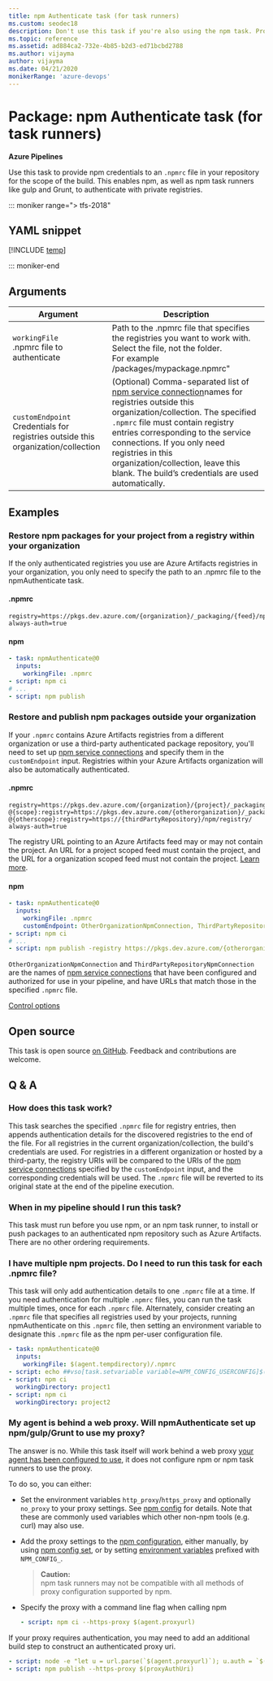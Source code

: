 ```yaml
---
title: npm Authenticate task (for task runners)
ms.custom: seodec18
description: Don't use this task if you're also using the npm task. Provides npm credentials to an `.npmrc` file in your repository for the scope of the build. This enables npm task runners like gulp and Grunt to authenticate with private registries.
ms.topic: reference
ms.assetid: ad884ca2-732e-4b85-b2d3-ed71bcbd2788
ms.author: vijayma
author: vijayma
ms.date: 04/21/2020
monikerRange: 'azure-devops'
---
```


# Package: npm Authenticate task (for task runners)

**Azure Pipelines**

Use this task to provide npm credentials to an `.npmrc` file in your repository for the scope of the build. This enables npm, as well as npm task runners like gulp and Grunt, to authenticate with private registries.

::: moniker range="> tfs-2018"

## YAML snippet

[!INCLUDE [temp](../includes/yaml/NpmAuthenticateV0.md)]

::: moniker-end

## Arguments

| Argument                                                                             | Description                                                                                                                                                                                                                                                                                                                                                                                  |
| ------------------------------------------------------------------------------------ | -------------------------------------------------------------------------------------------------------------------------------------------------------------------------------------------------------------------------------------------------------------------------------------------------------------------------------------------------------------------------------------------- |
| `workingFile`<br/>.npmrc file to authenticate                                        | Path to the .npmrc file that specifies the registries you want to work with. Select the file, not the folder. <br/>For example \/packages/mypackage.npmrc"                                                                                                                                                                                                                                   |
| `customEndpoint`<br/>Credentials for registries outside this organization/collection | (Optional) Comma-separated list of [npm service connection](../../library/service-endpoints.md)names for registries outside this organization/collection. The specified `.npmrc` file must contain registry entries corresponding to the service connections. If you only need registries in this organization/collection, leave this blank. The build’s credentials are used automatically. |

## Examples

### Restore npm packages for your project from a registry within your organization

If the only authenticated registries you use are Azure Artifacts registries in your organization, you only need to specify the path to an .npmrc file to the npmAuthenticate task.

#### .npmrc

```
registry=https://pkgs.dev.azure.com/{organization}/_packaging/{feed}/npm/registry/
always-auth=true
```

#### npm

```YAML
- task: npmAuthenticate@0
  inputs:
    workingFile: .npmrc
- script: npm ci
# ...
- script: npm publish
```

### Restore and publish npm packages outside your organization

If your `.npmrc` contains Azure Artifacts registries from a different organization or use a third-party authenticated package repository, you'll need to set up <a href="~/pipelines/library/service-endpoints.md#sep-npm">npm service connections</a> and specify them in the `customEndpoint` input.
Registries within your Azure Artifacts organization will also be automatically authenticated.

#### .npmrc

```
registry=https://pkgs.dev.azure.com/{organization}/{project}/_packaging/{feed}/npm/registry/
@{scope}:registry=https://pkgs.dev.azure.com/{otherorganization}/_packaging/{feed}/npm/registry/
@{otherscope}:registry=https://{thirdPartyRepository}/npm/registry/
always-auth=true
```

The registry URL pointing to an Azure Artifacts feed may or may not contain the project. An URL for a project scoped feed must contain the project, and the URL for a organization scoped feed must not contain the project. [Learn more](../../../artifacts/feeds/project-scoped-feeds.md).

#### npm

```YAML
- task: npmAuthenticate@0
  inputs:
    workingFile: .npmrc
    customEndpoint: OtherOrganizationNpmConnection, ThirdPartyRepositoryNpmConnection
- script: npm ci
# ...
- script: npm publish -registry https://pkgs.dev.azure.com/{otherorganization}/_packaging/{feed}/npm/registry/
```

`OtherOrganizationNpmConnection` and `ThirdPartyRepositoryNpmConnection` are the names of <a href="~/pipelines/library/service-endpoints.md#sep-npm">npm service connections</a> that have been configured and authorized for use in your pipeline, and have URLs that match those in the specified `.npmrc` file.

<tr>
<th style="text-align: center" colspan="2"><a href="~/pipelines/process/tasks.md#controloptions">Control options</a></th>
</tr>

</table>

## Open source

This task is open source [on GitHub](https://github.com/Microsoft/azure-pipelines-tasks). Feedback and contributions are welcome.

## Q & A

<!-- BEGINSECTION class="md-qanda" -->

### How does this task work?

This task searches the specified `.npmrc` file for registry entries, then appends authentication details for the discovered registries to the end of the file. For all registries in the current organization/collection, the build's credentials are used. For registries in a different organization or hosted by a third-party, the registry URIs will be compared to the URIs of the <a href="~/pipelines/library/service-endpoints.md#sep-npm">npm service connections</a> specified by the `customEndpoint` input, and the corresponding credentials will be used. The `.npmrc` file will be reverted to its original state at the end of the pipeline execution.

### When in my pipeline should I run this task?

This task must run before you use npm, or an npm task runner, to install or push packages to an authenticated npm repository such as Azure Artifacts. There are no other ordering requirements.

### I have multiple npm projects. Do I need to run this task for each .npmrc file?

This task will only add authentication details to one `.npmrc` file at a time. If you need authentication for multiple `.npmrc` files, you can run the task multiple times, once for each `.npmrc` file. Alternately, consider creating an `.npmrc` file that specifies all registries used by your projects, running npmAuthenticate on this `.npmrc` file, then setting an environment variable to designate this `.npmrc` file as the npm per-user configuration file.

```YAML
- task: npmAuthenticate@0
  inputs:
    workingFile: $(agent.tempdirectory)/.npmrc
- script: echo ##vso[task.setvariable variable=NPM_CONFIG_USERCONFIG]$(agent.tempdirectory)/.npmrc
- script: npm ci
  workingDirectory: project1
- script: npm ci
  workingDirectory: project2
```

### My agent is behind a web proxy. Will npmAuthenticate set up npm/gulp/Grunt to use my proxy?

The answer is no. While this task itself will work behind a web proxy <a href="~/pipelines/agents/proxy.md">your agent has been configured to use</a>, it does not configure npm or npm task runners to use the proxy.

To do so, you can either:

- Set the environment variables `http_proxy`/`https_proxy` and optionally `no_proxy` to your proxy settings. See [npm config](https://docs.npmjs.com/misc/config#https-proxy) for details. Note that these are commonly used variables which other non-npm tools (e.g. curl) may also use.

- Add the proxy settings to the [npm configuration](https://docs.npmjs.com/misc/config), either manually, by using [npm config set](https://docs.npmjs.com/cli/config#set), or by setting [environment variables](https://docs.npmjs.com/misc/config#environment-variables) prefixed with `NPM_CONFIG_`.

  > **Caution:**  
  > npm task runners may not be compatible with all methods of proxy configuration supported by npm.

- Specify the proxy with a command line flag when calling npm
  ```YAML
  - script: npm ci --https-proxy $(agent.proxyurl)
  ```

If your proxy requires authentication, you may need to add an additional build step to construct an authenticated proxy uri.

```YAML
- script: node -e "let u = url.parse(`$(agent.proxyurl)`); u.auth = `$(agent.proxyusername):$(agent.proxypassword)`; console.log(`##vso[task.setvariable variable=proxyAuthUri;issecret=true]` + url.format(u))"
- script: npm publish --https-proxy $(proxyAuthUri)
```

<!-- ENDSECTION -->

